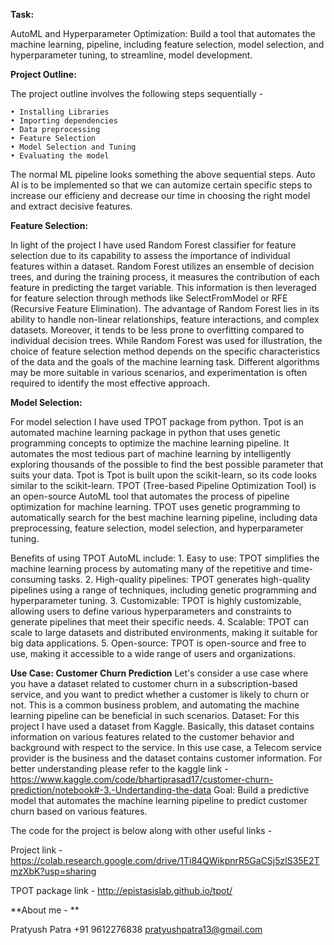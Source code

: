 **Task:**

AutoML and Hyperparameter Optimization: Build a tool that automates the machine learning, pipeline, including feature selection, model selection, and hyperparameter tuning, to streamline, model development.

**Project Outline:**

The project outline involves the following steps sequentially -

    • Installing Libraries
    • Importing dependencies 
    • Data preprocessing
    • Feature Selection
    • Model Selection and Tuning
    • Evaluating the model

The normal ML pipeline looks something the above sequential steps. Auto AI is to be implemented so that we can automize certain specific steps to increase our efficieny and decrease our time in choosing the right model and extract decisive features.

**Feature Selection:**

In light of the project I have used Random Forest classifier for feature selection due to its capability to assess the importance of individual features within a dataset. Random Forest utilizes an ensemble of decision trees, and during the training process, it measures the contribution of each feature in predicting the target variable. This information is then leveraged for feature selection through methods like SelectFromModel or RFE (Recursive Feature Elimination). The advantage of Random Forest lies in its ability to handle non-linear relationships, feature interactions, and complex datasets. Moreover, it tends to be less prone to overfitting compared to individual decision trees. While Random Forest was used for illustration, the choice of feature selection method depends on the specific characteristics of the data and the goals of the machine learning task. Different algorithms may be more suitable in various scenarios, and experimentation is often required to identify the most effective approach.

**Model Selection:**

For model selection I have used TPOT package from python. Tpot is an automated machine learning package in python that uses genetic programming concepts to optimize the machine learning pipeline. It automates the most tedious part of machine learning by intelligently exploring thousands of the possible to find the best possible parameter that suits your data. Tpot is Tpot is built upon the scikit-learn, so its code looks similar to the scikit-learn.
TPOT (Tree-based Pipeline Optimization Tool) is an open-source AutoML tool that automates the process of pipeline optimization for machine learning. TPOT uses genetic programming to automatically search for the best machine learning pipeline, including data preprocessing, feature selection, model selection, and hyperparameter tuning.

Benefits of using TPOT AutoML include:
    1. Easy to use: TPOT simplifies the machine learning process by automating many of the repetitive and time-consuming tasks. 
    2. High-quality pipelines: TPOT generates high-quality pipelines using a range of techniques, including genetic programming and hyperparameter tuning. 
    3. Customizable: TPOT is highly customizable, allowing users to define various hyperparameters and constraints to generate pipelines that meet their specific needs. 
    4. Scalable: TPOT can scale to large datasets and distributed environments, making it suitable for big data applications. 
    5. Open-source: TPOT is open-source and free to use, making it accessible to a wide range of users and organizations. 


**Use Case: Customer Churn Prediction**
Let's consider a use case where you have a dataset related to customer churn in a subscription-based service, and you want to predict whether a customer is likely to churn or not. This is a common business problem, and automating the machine learning pipeline can be beneficial in such scenarios.
Dataset:
For this project I have used a dataset from Kaggle.
Basically, this dataset contains information on various features related to the customer behavior and background with respect to the service. In this use case, a Telecom service provider is the business and the dataset contains customer information.
For better understanding please refer to the kaggle link - https://www.kaggle.com/code/bhartiprasad17/customer-churn-prediction/notebook#-3.-Undertanding-the-data
Goal:
Build a predictive model that automates the machine learning pipeline to predict customer churn based on various features.

The code for the project is below along with other useful links - 

Project link - https://colab.research.google.com/drive/1Ti84QWikpnrR5GaCSj5zlS35E2TmzXbK?usp=sharing 


TPOT package link - http://epistasislab.github.io/tpot/

**About me - **

Pratyush Patra
+91 9612276838
pratyushpatra13@gmail.com
